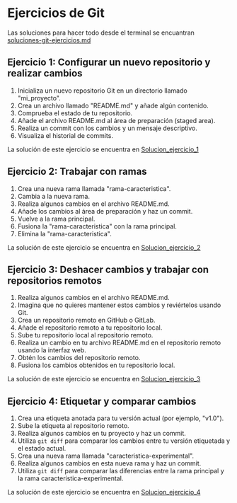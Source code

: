 # Ejercicios de Git

Las soluciones para hacer todo desde el terminal se encuantran [soluciones-git-ejercicios.md](soluciones/soluciones-git-ejercicios.md)

## Ejercicio 1: Configurar un nuevo repositorio y realizar cambios

1. Inicializa un nuevo repositorio Git en un directorio llamado "mi_proyecto".
2. Crea un archivo llamado "README.md" y añade algún contenido.
3. Comprueba el estado de tu repositorio.
4. Añade el archivo README.md al área de preparación (staged area).
5. Realiza un commit con los cambios y un mensaje descriptivo.
6. Visualiza el historial de commits.

La solución de este ejercicio se encuentra en [Solucion_ejercicio_1](soluciones/Solucion_ejercicio_1)

## Ejercicio 2: Trabajar con ramas

1. Crea una nueva rama llamada "rama-caracteristica".
2. Cambia a la nueva rama.
3. Realiza algunos cambios en el archivo README.md.
4. Añade los cambios al área de preparación y haz un commit.
5. Vuelve a la rama principal.
6. Fusiona la "rama-caracteristica" con la rama principal.
7. Elimina la "rama-caracteristica".

La solución de este ejercicio se encuentra en [Solucion_ejercicio_2](soluciones/Solucion_ejercicio_2)

## Ejercicio 3: Deshacer cambios y trabajar con repositorios remotos

1. Realiza algunos cambios en el archivo README.md.
2. Imagina que no quieres mantener estos cambios y reviértelos usando Git.
3. Crea un repositorio remoto en GitHub o GitLab.
4. Añade el repositorio remoto a tu repositorio local.
5. Sube tu repositorio local al repositorio remoto.
6. Realiza un cambio en tu archivo README.md en el repositorio remoto usando la interfaz web.
7. Obtén los cambios del repositorio remoto.
8. Fusiona los cambios obtenidos en tu repositorio local.

La solución de este ejercicio se encuentra en [Solucion_ejercicio_3](soluciones/Solucion_ejercicio_3)

## Ejercicio 4: Etiquetar y comparar cambios

1. Crea una etiqueta anotada para tu versión actual (por ejemplo, "v1.0").
2. Sube la etiqueta al repositorio remoto.
3. Realiza algunos cambios en tu proyecto y haz un commit.
4. Utiliza `git diff` para comparar los cambios entre tu versión etiquetada y el estado actual.
5. Crea una nueva rama llamada "caracteristica-experimental".
6. Realiza algunos cambios en esta nueva rama y haz un commit.
7. Utiliza `git diff` para comparar las diferencias entre la rama principal y la rama caracteristica-experimental.

La solución de este ejercicio se encuentra en [Solucion_ejercicio_4](soluciones/Solucion_ejercicio_4)
